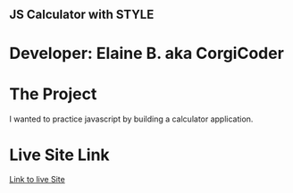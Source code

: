 ## JS Calculator with STYLE

# Developer: Elaine B. aka CorgiCoder

# The Project

I wanted to practice javascript by building a calculator application.

# Live Site Link

[Link to live Site](https://thecorgicoder.github.io/BN-final-the-cutest-calculator/)
